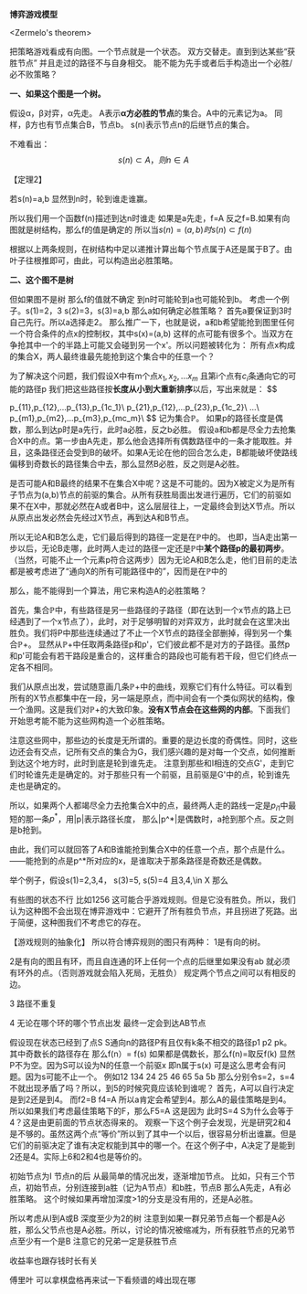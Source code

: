**博弈游戏模型**

<Zermelo's theorem>

把策略游戏看成有向图。一个节点就是一个状态。
双方交替走。直到到达某些“获胜节点”
并且走过的路径不与自身相交。
能不能为先手或者后手构造出一个必胜/必不败策略？

**一、如果这个图是一个树。**


假设α，β对弈，α先走。
A表示**α方必胜的节点**的集合。A中的元素记为a。
同样，β方也有节点集合B，节点b。
s(n)表示节点n的后继节点的集合。

不难看出：
$$
s(n)\subset A，则n\in A 
$$

【定理2】

若s(n)=a,b 显然到n时，轮到谁走谁赢。

所以我们用一个函数f(n)描述到达n时谁走 如果是a先走，f=A 反之f=B.如果有向图就是树结构，那么f的值是确定的
所以当$s(n)=(a,b)时 s(n)\subset f(n)$

根据以上两条规则，在树结构中足以递推计算出每个节点属于A还是属于B了。由叶子往根推即可，由此，可以构造出必胜策略。

**二、这个图不是树**


但如果图不是树 那么f的值就不确定
到n时可能轮到a也可能轮到b。
考虑一个例子。s(1)=2，3
s(2)=3，s(3)=a,b
那么a如何确定必胜策略？
首先a要保证到3时自己先行。所以a选择走2。
那么推广一下，也就是说，a和b希望能抢到图里任何一个符合条件的点x的控制权，其中s(x)=(a,b)
这样的点可能有很多个。当双方在争抢其中一个的半路上可能又会碰到另一个x'。所以问题被转化为：
所有点x构成的集合X，两人最终谁最先能抢到这个集合中的任意一个？

为了解决这个问题，我们假设X中有m个点$x_1,x_2,...x_m$
且第i个点有$c_i$条通向它的可能的路径p
我们把这些路径按**长度从小到大重新排序**以后，写出来就是：
$$

p_{11},p_{12},...p_{13},p_{1c_1}\\
p_{21},p_{12},...p_{23},p_{1c_2}\\
...\\
p_{m1},p_{m2},...p_{m3},p_{mc_m}\\
$$
记为集合$\mathbb{P}$。
如果p的路径长度是偶数，那么到达p时是a先行，此时a必胜，反之b必胜。
假设a和b都是尽全力去抢集合X中的点。第一步由A先走，那么他会选择所有偶数路径中的一条才能取胜。并且，这条路径还会受到B的破坏。如果A无论在他的回合怎么走，B都能破坏使路线偏移到奇数长的路径集合中去，那么显然B必胜，反之则是A必胜。


是否可能A和B最终的结果不在集合X中呢？这是不可能的。因为X被定义为是所有子节点为(a,b)节点的前驱的集合。从所有获胜局面出发进行遍历，它们的前驱如果不在X中，那就必然在A或者B中，这么层层往上，一定最终会到达X节点。所以从原点出发必然会先经过X节点，再到达A和B节点。

所以无论A和B怎么走，它们最后得到的路径一定是在$\mathbb{P}$中的。
也即，当A走出第一步以后，无论B走哪，此时两人走过的路径一定还是$\mathbb{P}$中**某个路径p的最初两步**。（当然，可能不止一个元素p符合这两步）因为无论A和B怎么走，他们目前的走法都是被考虑进了“通向X的所有可能路径中的”，因而是在$\mathbb{P}$中的

那么，能不能得到一个算法，用它来构造A的必胜策略？

首先，集合$\mathbb{P}$中，有些路径是另一些路径的子路径（即在达到一个x节点的路上已经遇到了一个x节点了），此时，对于足够明智的对弈双方，此时就会在这里决出胜负。我们将P中那些连续通过了不止一个X节点的路径全部删掉，得到另一个集合$\mathbb{P}+$。
显然从$\mathbb{P}+$中任取两条路径p和p'，它们彼此都不是对方的子路径。虽然p和p'可能会有若干路段是重合的，这样重合的路段也可能有若干段，但它们终点一定各不相同。

我们从原点出发，尝试随意画几条$\mathbb{P}+$中的曲线，观察它们有什么特征。可以看到所有的X节点都集中在一段，另一端是原点，而中间会有一个类似网状的结构，像一个渔网。这是我们对$\mathbb{P}+$的大致印象。**没有X节点会在这些网的内部**。下面我们开始思考能不能为这些网构造一个必胜策略。

注意这些网中，那些边的长度是无所谓的。重要的是边长度的奇偶性。同时，这些边还会有交点，记所有交点的集合为G，我们感兴趣的是对每一个交点，如何推断到达这个地方时，此时到底是轮到谁先走。
注意到那些和I相连的交点G'，走到它们时轮谁先走是确定的。对于那些只有一个前驱，且前驱是G'中的点，轮到谁先走也是确定的。








所以，如果两个人都竭尽全力去抢集合X中的点，最终两人走的路线一定是$p_{i1}$中最短的那一条$p^*$，用|p|表示路径长度，
那么|p^*|是偶数时，a抢到那个点。反之则是b抢到。

由此，我们可以就回答了A和B谁能抢到集合X中的任意一个点，那个点是什么。——能抢到的点是p^*所对应的x，是谁取决于那条路径是奇数还是偶数。



举个例子，假设s(1)=2,3,4，   s(3)=5, s(5)=4
且3,4,\in X
那么


有些图的状态不行 比如1256 这可能合乎游戏规则。但是它没有胜负。所以，我们认为这种图不会出现在博弈游戏中：它避开了所有胜负节点，并且拐进了死路。出于简便，这种图我们不考虑它的存在。

【游戏规则的抽象化】
所以符合博弈规则的图只有两种：
1是有向的树。

2是有向的图且有环，而且自连通的环上任何一个点的后继里如果没有ab 就必须有环外的点。（否则游戏就会陷入死局，无胜负）
规定两个节点之间可以有相反的边。

3 路径不重复

4 无论在哪个环的哪个节点出发 最终一定会到达AB节点

假设现在状态已经到了点S S通向n的路径P有且仅有k条不相交的路径p1 p2 pk。其中奇数长的路径存在 那么f(n）= f(s) 如果都是偶数长，那么f(n)=取反f(k) 
显然P不为空。因为S可以设为N的任意一个前驱x 即n属于s(x)
可是这么思考会有问题。因为s可能不止一个。
例如12 134 24 25 46 65 5a 5b 那么分别令s=2，s=4不就出现矛盾了吗？所以，到5的时候究竟应该轮到谁呢？
首先，A可以自行决定是到2还是到4。
而f2=B f4=A 所以a肯定会希望到4。那么A的最佳策略是到4。所以如果我们考虑最佳策略下的F，那么F5=A 这是因为 此时S=4
S为什么会等于4？这是由更前面的节点状态得来的。
观察一下这个例子会发现，光是研究2和4是不够的。虽然这两个点“等价”所以到了其中一个以后，很容易分析出谁赢。但是它们的前驱决定了谁有决定权能到其中的哪一个。在这个例子中，A决定了是能到2还是4。实际上6和2和4也是等价的。





初始节点为I 节点n的后
从最简单的情况出发，逐渐增加节点。
比如，只有三个节点，初始节点，分别连接到a胜（记为A节点）和b胜，节点B
那么A先走，A有必胜策略。
这个时候如果再增加深度>1的分支是没有用的，还是A必胜。

所以考虑从I到A或B 深度至少为2的树
注意到如果一群兄弟节点每一个都是A必胜，那么父节点也是A必胜。所以，讨论的情况被缩减为，所有获胜节点的兄弟节点至少有一个是B 注意它的兄弟一定是获胜节点

收益率也跟存钱时长有关

傅里叶
可以拿棋盘格再来试一下看频谱的峰出现在哪